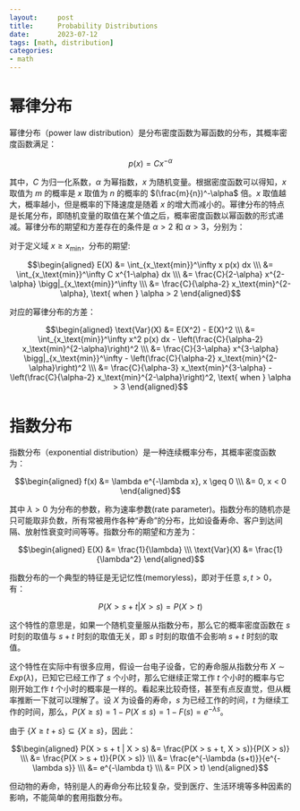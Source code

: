 ```yaml
---
layout:     post
title:      Probability Distributions
date:       2023-07-12
tags: [math, distribution]
categories: 
- math
---
```


# 幂律分布 
幂律分布（power law distribution）是分布密度函数为幂函数的分布，其概率密度函数满足：

$$
p(x) = C x^{-\alpha}
$$

其中，$C$ 为归一化系数，$\alpha$ 为幂指数，$x$ 为随机变量。根据密度函数可以得知，$x$ 取值为 $m$ 的概率是 $x$ 取值为 $n$ 的概率的 $(\frac{m}{n})^-\alpha$ 倍。$x$ 取值越大，概率越小，但是概率的下降速度是随着 $x$ 的增大而减小的。幂律分布的特点是长尾分布，即随机变量的取值在某个值之后，概率密度函数以幂函数的形式递减。幂律分布的期望和方差存在的条件是 $\alpha > 2$ 和 $\alpha > 3$，分别为：


对于定义域 $x \geq x_\text{min}$，分布的期望:

$$\begin{aligned}
E(X) &= \int_{x_\text{min}}^\infty x p(x) dx \\\
&= \int_{x_\text{min}}^\infty C x^{1-\alpha} dx \\\
&= \frac{C}{2-\alpha} x^{2-\alpha} \bigg|_{x_\text{min}}^\infty \\\
&= \frac{C}{\alpha-2} x_\text{min}^{2-\alpha}, \text{ when } \alpha > 2
\end{aligned}$$

对应的幂律分布的方差：

$$\begin{aligned}
\text{Var}(X) &= E(X^2) - E(X)^2 \\\
&= \int_{x_\text{min}}^\infty x^2 p(x) dx - \left(\frac{C}{\alpha-2} x_\text{min}^{2-\alpha}\right)^2 \\\
&= \frac{C}{3-\alpha} x^{3-\alpha} \bigg|_{x_\text{min}}^\infty - \left(\frac{C}{\alpha-2} x_\text{min}^{2-\alpha}\right)^2 \\\
&= \frac{C}{\alpha-3} x_\text{min}^{3-\alpha} - \left(\frac{C}{\alpha-2} x_\text{min}^{2-\alpha}\right)^2, \text{ when } \alpha > 3
\end{aligned}$$


# 指数分布 

指数分布（exponential distribution）是一种连续概率分布，其概率密度函数为：

$$\begin{aligned}
f(x) &= \lambda e^{-\lambda x}, x \geq 0 \\\
&= 0, x < 0
\end{aligned}$$

其中 $\lambda > 0$ 为分布的参数，称为速率参数(rate parameter)。指数分布的随机亦是只可能取非负数，所有常被用作各种“寿命”的分布，比如设备寿命、客户到达间隔、放射性衰变时间等等。指数分布的期望和方差为：

$$\begin{aligned}
E(X) &= \frac{1}{\lambda} \\\
\text{Var}(X) &= \frac{1}{\lambda^2}
\end{aligned}$$

指数分布的一个典型的特征是无记忆性(memoryless)，即对于任意 $s, t > 0$，有：

$$
P(X > s + t | X > s) = P(X > t)
$$

这个特性的意思是，如果一个随机变量服从指数分布，那么它的概率密度函数在 $s$ 时刻的取值与 $s+t$ 时刻的取值无关，即 $s$ 时刻的取值不会影响 $s+t$ 时刻的取值。

这个特性在实际中有很多应用，假设一台电子设备，它的寿命服从指数分布 $X \sim Exp(\lambda)$，已知它已经工作了 $s$ 个小时，那么它继续正常工作 $t$ 个小时的概率与它刚开始工作 $t$ 个小时的概率是一样的。看起来比较奇怪，甚至有点反直觉，但从概率推断一下就可以理解了。设 $X$ 为设备的寿命，$s$ 为已经工作的时间，$t$ 为继续工作的时间，那么，$P(X \ge s)=1-P(X \le s)=1-F(s)=e^{-\lambda s}$。

由于 $\{X \ge t + s\} \subseteq \{X \ge s\}$，因此：

$$\begin{aligned}
P(X > s + t | X > s) &= \frac{P(X > s + t, X > s)}{P(X > s)} \\\
&= \frac{P(X > s + t)}{P(X > s)} \\\
&= \frac{e^{-\lambda (s+t)}}{e^{-\lambda s}} \\\
&= e^{-\lambda t} \\\
&= P(X > t)
\end{aligned}$$

但动物的寿命，特别是人的寿命分布比较复杂，受到医疗、生活环境等多种因素的影响，不能简单的套用指数分布。